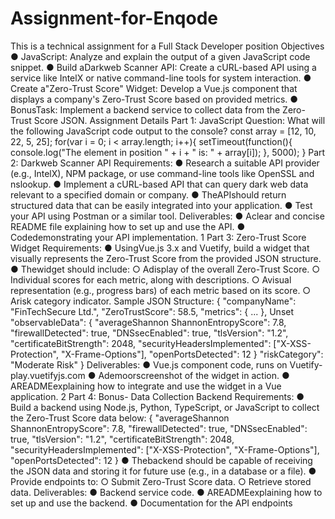 # Assignment-for-Enqode
This is a technical  assignment for a Full Stack Developer position
 Objectives
 ● JavaScript: Analyze and explain the output of a given JavaScript code snippet.
 ● Build aDarkweb Scanner API: Create a cURL-based API using a service like IntelX or native
 command-line tools for system interaction.
 ● Create a"Zero-Trust Score" Widget: Develop a Vue.js component that displays a company's
 Zero-Trust Score based on provided metrics.
 ● BonusTask: Implement a backend service to collect data from the Zero-Trust Score JSON.
 Assignment Details
 Part 1: JavaScript
 Question: What will the following JavaScript code output to the console?
 const array = [12, 10, 22, 5, 25];
 for(var i = 0; i < array.length; i++){
 setTimeout(function(){
 console.log("The element in position " + i + " is: " + array[i]);
 }, 5000);
 }
 Part 2: Darkweb Scanner API
 Requirements:
 ● Research a suitable API provider (e.g., IntelX), NPM package, or use command-line tools like
 OpenSSL and nslookup.
 ● Implement a cURL-based API that can query dark web data relevant to a specified domain or company.
 ● TheAPIshould return structured data that can be easily integrated into your application.
 ● Test your API using Postman or a similar tool.
 Deliverables:
 ● Aclear and concise README file explaining how to set up and use the API.
 ● Codedemonstrating your API implementation.
 1
Part 3: Zero-Trust Score Widget
 Requirements:
 ● UsingVue.js 3.x and Vuetify, build a widget that visually represents the Zero-Trust Score from the
 provided JSON structure.
 ● Thewidget should include:
 ○ Adisplay of the overall Zero-Trust Score.
 ○ Individual scores for each metric, along with descriptions.
 ○ Avisual representation (e.g., progress bars) of each metric based on its score.
 ○ Arisk category indicator.
 Sample JSON Structure:
 {
 "companyName": "FinTechSecure Ltd.",
 "ZeroTrustScore": 58.5,
 "metrics": {
 ...
 },
 Unset
 "observableData": {
 "averageShannon
 ShannonEntropyScore": 7.8,
 "firewallDetected": true,
 "DNSsecEnabled": true,
 "tlsVersion": "1.2",
 "certificateBitStrength": 2048,
 "securityHeadersImplemented": ["X-XSS-Protection", "X-Frame-Options"],
 "openPortsDetected": 12
 }
 "riskCategory": "Moderate Risk"
 }
 Deliverables:
 ● Vue.js component code, runs on Vuetify- play.vuetifyjs.com
 ● Ademoorscreenshot of the widget in action.
 ● AREADMEexplaining how to integrate and use the widget in a Vue application.
 2
Part 4: Bonus- Data Collection Backend
 Requirements:
 ● Build a backend using Node.js, Python, TypeScript, or JavaScript to collect the Zero-Trust Score data
 below:
 {
 "averageShannon
 ShannonEntropyScore": 7.8,
 "firewallDetected": true,
 "DNSsecEnabled": true,
 "tlsVersion": "1.2",
 "certificateBitStrength": 2048,
 "securityHeadersImplemented": ["X-XSS-Protection", "X-Frame-Options"],
 "openPortsDetected": 12
 }
 ● Thebackend should be capable of receiving the JSON data and storing it for future use (e.g., in a
 database or a file).
 ● Provide endpoints to:
 ○ Submit Zero-Trust Score data.
 ○ Retrieve stored data.
 Deliverables:
 ● Backend service code.
 ● AREADMEexplaining how to set up and use the backend.
 ● Documentation for the API endpoints
